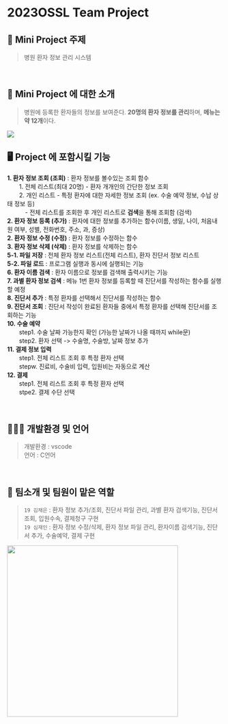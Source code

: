 # 2023OSSL Team Project

## 🏥 Mini Project 주제
> 병원 환자 정보 관리 시스템
  
<br>

## 🏥 Mini Project 에 대한 소개
> 병원에 등록한 환자들의 정보를 보여준다. **20명의 환자 정보를 관리**하며, **메뉴는 약 12개**이다.
<img src = "https://cdn.pixabay.com/photo/2021/02/19/23/17/reception-6031806_1280.png">  

<br>

## 🖥️ Project 에 포함시킬 기능
**1. 환자 정보 조회 (조회)** : 환자 정보를 볼수있는 조회 함수  
　　1. 전체 리스트(최대 20명) - 환자 개개인의 간단한 정보 조회  
　　2. 개인 리스트 - 특정 환자에 대한 자세한 정보 조회 (ex. 수술 예약 정보, 수납 상태 정보 등)  
　　　- 전체 리스트를 조회한 후 개인 리스트로 **검색**을 통해 조회함 (검색)
<br> **2. 환자 정보 등록 (추가)** : 환자에 대한 정보를 추가하는 함수(이름, 생일, 나이, 처음내원 여부, 성별, 전화번호, 주소, 과, 증상)
<br> **2. 환자 정보 수정 (수정)** : 환자 정보를 수정하는 함수
<br> **3. 환자 정보 삭제 (삭제)** : 환자 정보를 삭제하는 함수
<br> **5-1. 파일 저장** : 전체 환자 정보 리스트(전체 리스트), 환자 진단서 정보 리스트
<br> **5-2. 파일 로드** : 프로그램 실행과 동시에 실행되는 기능
<br> **6. 환자 이름 검색** : 환자 이름으로 정보를 검색해 출력시키는 기능
<br> **7. 과별 환자 정보 검색** : 메뉴 1번 환자 정보를 등록할 때 진단서를 작성하는 함수를 실행할 예정
<br> **8. 진단서 추가** : 특정 환자를 선택해서 진단서를 작성하는 함수
<br> **9. 진단서 조회** : 진단서 작성이 완료된 환자들 중에서 특정 환자를 선택해 진단서를 조회하는 기능
<br> **10. 수술 예약**
<br>　　step1. 수술 날짜 가능한지 확인 (가능한 날짜가 나올 때까지 while문) 
<br>　　step2. 환자 선택 -> 수술명, 수술방, 날짜 정보 추가
<br> **11. 결제 정보 입력**
<br>　　step1. 전체 리스트 조회 후 특정 환자 선택
<br>　　stepw. 진료비, 수술비 입력, 입원비는 자동으로 계산
<br> **12. 결제**
<br>　　step1. 전체 리스트 조회 후 특정 환자 선택
<br>　　stpe2. 결제 수단 선택
  
<br>

## 👩🏻‍💻 개발환경 및 언어
> 개발환경 : vscode <br>
> 언어 : C언어
  
<br>
 
## 🌸 팀소개 및 팀원이 맡은 역할
> `19 김채은` : 환자 정보 추가/조회, 진단서 파일 관리, 과별 환자 검색기능, 진단서 조회, 입원수속, 결제청구 구현 <br>
> `19 심재인` : 환자 정보 수정/삭제, 환자 정보 파일 관리, 환자이름 검색기능, 진단서 추가, 수술예약, 결제 구현

<img src = "https://cdn.pixabay.com/photo/2016/06/24/02/35/ehr-1476525_1280.png" width="400px">

